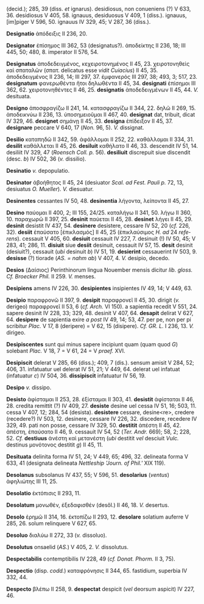 (decid.); 285, 39 (diss. *et* ignarus). desidiosus, non conueniens (?) V
633, 36. desidiosus V 405, 58. ignauus, desiduosus V 409, 1 (diss.).
ignauus, [im]piger V 596, 50. ignauus IV 329, 45; V 287, 36 (diss.).

**Designatio** ἀπόδειξις II 236, 20.

**Designator** ἐπίσημος III 362, 53 (designatus?). ἀποδείκτης II 236,
18; III 445, 50; 480, 8. imperator II 576, 54.

**Designatus** ἀποδεδειγμένος, κεχειροτονημένος II 45, 23. χειροτονηθεὶς
καὶ σπαταλῶν (σπατ. delicatus esse *vidit Cuiacius*) II 45, 35.
ἀποδεδειγμένος II 236, 14; III 297, 37. ἐμφανερός III 297, 38; 493, 3;
517, 23. **designatum** φανερωθέντα ἤτοι δηλωθέντα II 45, 34.
**designati** ἐπίσημοι III 362, 62. χειροτονηθέντες II 46, 25.
**designatis** ἀποδεδειγμένων II 45, 44. *V.* desituata.

**Designo** ἀποσφραγίζω II 241, 14. κατασφραγίζω II 344, 22. δηλῶ II
269, 15. ἀποδεικνύω II 236, 13. ὑποσημειοῦμαι II 467, 40. **designat**
dat, tribuit, dicat IV 329, 46. **designet** σημάνῃ II 45, 33.
**designa** ἐπίδειξον II 45, 37. **designare** peccare V 640, 17 (*Non.*
96, 5). *V.* dissignat.

**Desilio** καταπηδῶ II 342, 59. ἀφάλλομαι II 252, 22. καθάλλομαι II
334, 31. **desilit** καθάλλεται II 45, 26. **desiluit** καθήλατο II 46,
33. descendit IV 51, 14. desiliit IV 329, 47 (*Roensch Coll. p.* 56).
**desiliuit** discrepuit siue discendit (desc. *b*) IV 502, 36 (*v.*
dissilio).

**Desinatio** *v.* depopulatio.

**Desinator** ἀβοήθητος II 45, 24 (desiuator *Scal. ad Fest. Pauli p.*
72, 13, desiuatus *O. Mueller*). *V.* diesuatur.

**Desinentes** cessantes IV 50, 48. **desinentia** λήγοντα, λείποντα II
45, 27.

**Desino** παύομαι II 400, 2; III 155, 24/25. καταλήγω II 341, 50. λήγω
II 360, 10. παραχωρῶ II 397, 25. **desinit** παύεται II 45, 28.
**desinet** λήγει II 45, 29. **desinit** desistit IV 437, 54.
**desinere** desistere, cessare IV 52, 20 (*cf.* 226, 32). **desiit**
ἐπαύσατο [ἐπικλασμός] II 45, 25 (ἐπικλαύσιμος *H. ad* 24
*refe­rens*). cessauit V 405, 60. **desiuit** cessauit IV 227, 7.
desinuit (!) IV 50, 45; V 283, 41; 286, 11. **disiuit** siue **desiit**
desinuit, cessauit IV 57, 15. **desit** desinit (desiuit?), cessauit
(*ubi* desinuit *b*) IV 51, 19. **desierint** cessauerint IV 503, 9.
**desisse** (?) tiorade (*AS. = nahm ab*) V 407, 4. *V.* desipio,
decedo.

**Desios** (Δαίσιος) Perinthinorum lingua Nouember mensis dicitur *lib.
gloss. Cf. Broecker Phil.* II 259. *V.* menses.

**Desipiens** amens IV 226, 30. **desipientes** insipientes IV 49, 14; V
449, 63.

**Desipio** παραφρονῶ II 397, 9. **desipit** παραφρονεῖ II 45, 30.
dirigit (*v.* derigeo) παραφρονεῖ II 53, 6 (*cf. Arch.* VI 150). a
sapientia recedit V 551, 24. sapere desinit IV 228, 33; 329, 48. desinit
V 407, 64. **desapit** delirat V 627, 64. **desipere** de sapientia
exire *a post* IV 49, 14; 53, 47. per pe, non per pi scribitur *Plac.* V
17, 8 (deripere) = V 62, 15 (disipere). *Cf. GR. L.* I 236, 13. *V.*
dirigeo.

**Desipiscentes** sunt qui minus sapere incipiunt quam (quam quod *G*)
solebant *Plac.* V 18, 7 = V 61, 24 = V *praef.* XVI.

**Desipiscit** delerat V 285, 66 (diss.); 409, 7 (dis.). sensum amisit V
284, 52; 406, 31. infatuatur uel delerat IV 51, 21; V 449, 64. delerat
uel infatuat (infatuatur *c*) IV 504, 36. **dissipiscit** infatuatur IV
56, 19.

**Desipo** *v.* dissipo.

**Desisto** ἀφίσταμαι II 253, 28. ἐξίσταμαι II 303, 41. **desistit**
ἀφίσταται II 46, 28. credita remittit (?) IV 409, 27. **desiste** desine
uel cessa IV 51, 16; 503, 11. cessa V 407, 12; 284, 54 (desista).
**desistere** cessare, desine\<re\>, credere (recedere?) IV 503, 12.
desinere, cessare IV 226, 32. discedere, recedere IV 329, 49. pati non
posse, cessare IV 329, 50. **destitit** ἀπέστη II 45, 42. ἀπέστη,
ἐπαύσατο II 46, 9. cessauit IV 54, 52 (*Ter. Andr.* 669); 58, 2; 228,
52. *Cf.* **destiuus** ἀνέστη καὶ μετανέστη (*ubi* destitit *vel*
desciuit *Vulc.* destinus μονότονος destitit *g*) II 45, 11.

**Desituata** delinita forma IV 51, 24; V 449, 65; 496, 32. delineata
forma V 633, 41 (designata delineata *Nett­leship 'Journ. of Phil.'* XIX
119).

**Desolanus** subsolanus IV 437, 55; V 596, 51. **desolarius**
(*ventus*) ἀφηλιώτης III 11, 25.

**Desolatio** ἐκτόπισις II 293, 11.

**Desolatum** μονωθέν, ἐξεδαφισθέν (desŏl.) II 46, 18. *V.* desertus.

**Desolo** ἐρημῶ II 314, 16. ἐκτοπίζω II 293, 12. **desolare** solatium
auferre V 285, 26. solum relinquere V 627, 65.

**Desoluo** διαλύω II 272, 33 (*v.* dissoluo).

**Desolutus** onsaelid (*AS.*) V 405, 2. *V.* dissolutus.

**Despectabilis** contemptibilis IV 228, 49 (*cf. Donat. Phorm.* II 3,
75).

**Despectio** (disp. *codd.*) καταφρόνησις II 344, 65. fastidium,
superbia IV 332, 44.

**Despecto** βλέπω II 258, 9. **despectat** despicit (*vel* deorsum
aspicit) IV 227, 46.
